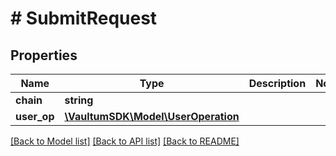 # # SubmitRequest

## Properties

Name | Type | Description | Notes
------------ | ------------- | ------------- | -------------
**chain** | **string** |  |
**user_op** | [**\VaultumSDK\Model\UserOperation**](UserOperation.md) |  |

[[Back to Model list]](../../README.md#models) [[Back to API list]](../../README.md#endpoints) [[Back to README]](../../README.md)
